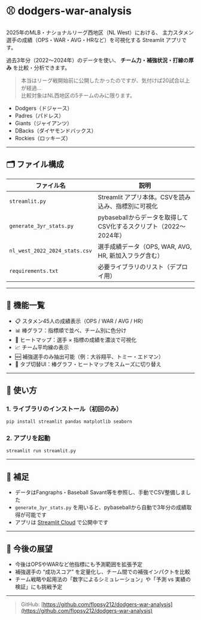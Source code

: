 # ⚾ dodgers-war-analysis

2025年のMLB・ナショナルリーグ西地区（NL West）における、
主力スタメン選手の成績（OPS・WAR・AVG・HRなど）を可視化する Streamlit アプリです。

過去3年分（2022〜2024年）のデータを使い、
**チーム力・補強状況・打線の厚み** を比較・分析できます。

> 本当はリーグ戦開始前に公開したかったのですが、気付けば20試合以上が経過…  
> 比較対象はNL西地区の5チームのみに限ります。

- Dodgers（ドジャース）
- Padres（パドレス）
- Giants（ジャイアンツ）
- DBacks（ダイヤモンドバックス）
- Rockies（ロッキーズ）

---

## 🗂 ファイル構成

| ファイル名                  | 説明                                                              |
|----------------------------|-------------------------------------------------------------------|
| `streamlit.py`             | Streamlit アプリ本体。CSVを読み込み、指標別に可視化           |
| `generate_3yr_stats.py`    | pybaseballからデータを取得してCSV化するスクリプト（2022〜2024年）|
| `nl_west_2022_2024_stats.csv` | 選手成績データ（OPS, WAR, AVG, HR, 新加入フラグ含む）           |
| `requirements.txt`         | 必要ライブラリのリスト（デプロイ用）                            |

---

## 🔧 機能一覧

- 📋 スタメン45人の成績表示（OPS / WAR / AVG / HR）
- 📊 棒グラフ：指標順で並べ、チーム別に色分け
- 🧯 ヒートマップ：選手 × 指標の成績を濃淡で可視化
- 📈 チーム平均線の表示
- 🆕 補強選手のみ抽出可能（例：大谷翔平、トミー・エドマン）
- 🧭 タブ切替UI：棒グラフ・ヒートマップをスムーズに切り替え

---

## 🚀 使い方

### 1. ライブラリのインストール（初回のみ）
```bash
pip install streamlit pandas matplotlib seaborn
```

### 2. アプリを起動
```bash
streamlit run streamlit.py
```

---

## 📌 補足

- データはFangraphs・Baseball Savant等を参照し、手動でCSV整備しました
- `generate_3yr_stats.py` を用いると、pybaseballから自動で3年分の成績取得が可能です
- アプリは [Streamlit Cloud]([https://dodgers-war-analysis-X.streamlit.app](https://dodgers-war-analysis-n2ayxkwwwkftewh7crwyv4.streamlit.app/)) で公開中です

---

## 💬 今後の展望

- 今後はOPSやWARなど他指標にも予測範囲を拡張予定
- 補強選手の “成功スコア” を定量化し、チーム間での補強インパクトを比較
- チーム戦略や起用法の「数字によるシミュレーション」や「予測 vs 実績の検証」にも挑戦予定


---

> GitHub: [https://github.com/flopsy212/dodgers-war-analysis](https://github.com/flopsy212/dodgers-war-analysis)

